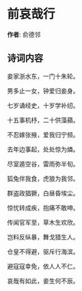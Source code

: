 # 前哀哉行

**作者**: 俞德邻

## 诗词内容

妾家浙水东，一门十朱轮。

男多止一女，钟爱归妾身。

七岁诵经史，十岁学补纫。

十五事机杼，二十供藻蘋。

不忍嫁张掖，爱我归宁频。

去年边事起，处处惊为燐。

尽室遁空谷，雷雨弥半旬。

狐兔伴我食，虎狼为我邻。

群盗政猖獗，白昼昏埃尘。

惊忧转成疾，抱痛不敢呻。

传闻官军至，草木生欢欣。

岂料反纵暴，舞戈猎生人。

仓皇不得避，驱斥行海滨。

避寇寇幸免，依人人不仁。

哀哉有如此，妾生何不辰。


